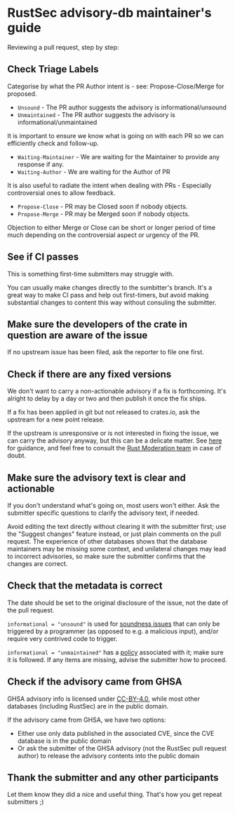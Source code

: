# RustSec advisory-db maintainer's guide

Reviewing a pull request, step by step:

## Check Triage Labels

Categorise by what the PR Author intent is - see: Propose-Close/Merge for proposed.

- `Unsound` - The PR author suggests the advisory is informational/unsound
- `Unmaintained` - The PR author suggests the advisory is informational/unmaintained

It is important to ensure we know what is going on with each PR so we can efficiently check and follow-up.

- `Waiting-Maintainer` - We are waiting for the Maintainer to provide any response if any.
- `Waiting-Author` - We are waiting for the Author of PR

It is also useful to radiate the intent when dealing with PRs - Especially controversial ones to allow feedback.

- `Propose-Close` - PR may be Closed soon if nobody objects.
- `Propose-Merge` - PR may be Merged soon if nobody objects.

Objection to either Merge or Close can be short or longer period of time much depending on the controversial aspect or urgency of the PR.

## See if CI passes

This is something first-time submitters may struggle with.
 
You can usually make changes directly to the sumbitter's branch. It's a great way to make CI pass and help out first-timers, but avoid making substantial changes to content this way without consuling the submitter.

## Make sure the developers of the crate in question are aware of the issue

If no upstream issue has been filed, ask the reporter to file one first.

## Check if there are any fixed versions
We don't want to carry a non-actionable advisory if a fix is forthcoming. It's alright to delay by a day or two and then publish it once the fix ships.

If a fix has been applied in git but not released to crates.io, ask the upstream for a new point release.

If the upstream is unresponsive or is not interested in fixing the issue, we can carry the advisory anyway, but this can be a delicate matter. See [here](https://github.com/rustsec/advisory-db/issues/1092) for guidance, and feel free to consult the [Rust Moderation team](https://www.rust-lang.org/governance/teams/moderation) in case of doubt.

## Make sure the advisory text is clear and actionable
If you don't understand what's going on, most users won't either. Ask the submitter specific questions to clarify the advisory text, if needed.

Avoid editing the text directly without clearing it with the submitter first; use the "Suggest changes" feature instead, or just plain comments on the pull request. The experience of other databases shows that the database maintainers may be missing some context, and unilateral changes may lead to incorrect advisories, so make sure the submitter confirms that the changes are correct.

## Check that the metadata is correct
The date should be set to the original disclosure of the issue, not the date of the pull request.

`informational = "unsound"` is used for [soundness issues](https://rust-lang.github.io/unsafe-code-guidelines/glossary.html#soundness-of-code--of-a-library) that can only be triggered by a programmer (as opposed to e.g. a malicious input), and/or require very contrived code to trigger.

`informational = "unmaintained"` has a [policy](https://github.com/rustsec/advisory-db/blob/main/HOWTO_UNMAINTAINED.md) associated with it; make sure it is followed. If any items are missing, advise the submitter how to proceed.

## Check if the advisory came from GHSA

GHSA advisory info is licensed under [CC-BY-4.0](https://docs.github.com/en/site-policy/github-terms/github-terms-for-additional-products-and-features#12-advisory-database), while most other databases (including RustSec) are in the public domain.

If the advisory came from GHSA, we have two options:

- Either use only data published in the associated CVE, since the CVE database is in the public domain
- Or ask the submitter of the GHSA advisory (not the RustSec pull request author) to release the advisory contents into the public domain


## Thank the submitter and any other participants

Let them know they did a nice and useful thing. That's how you get repeat submitters ;)
